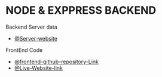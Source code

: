 # NODE & EXPPRESS BACKEND

Backend Server data
- [@Server-website](https://internshala-backend-ivm0ukach-refatbhuyan.vercel.app/)

FrontEnd Code
- [@frontend-github-repository-Link](https://github.com/REFATBHUYAN/Internshala-assignment-frontend)
- [@Live-Website-link](https://userdatafrompublicurl.netlify.app/)
